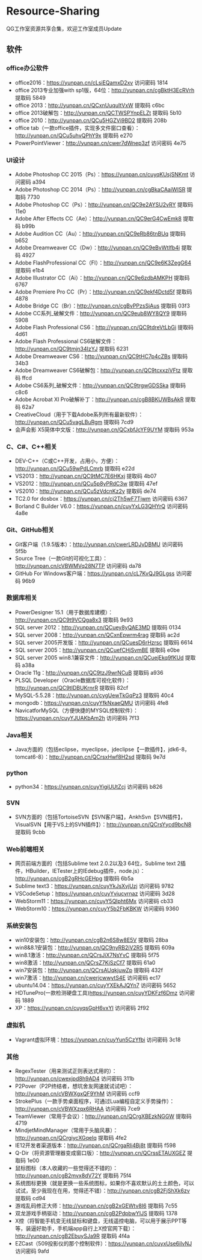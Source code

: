 # Resource-Sharing
QG工作室资源共享合集，欢迎工作室成员Update

## 软件
### office办公软件
- office2016：https://yunpan.cn/cLsiEQamxD2xv  访问密码 1814
- office 2013专业加强with sp1版，64位：http://yunpan.cn/cgBktH3EcRVrh  提取码 5849
- office 2013：http://yunpan.cn/QCxnUuquItVxW  提取码 c6bc
- office 2013破解包：http://yunpan.cn/QCTWSPYnpELZt  提取码 5b10
- office 2010：http://yunpan.cn/QCu5HGZVi9BD2  提取码 208b
- office tab（一款office插件，实现多文件窗口查看）：http://yunpan.cn/QCu5uhvQPhY9x  提取码 e270
- PowerPointViewer：http://yunpan.cn/cwer7dWnep3zf  访问密码 4e75

### UI设计
- Adobe Photoshop CC 2015（Ps）：https://yunpan.cn/cuyqKUsjSNKmt  访问密码 a394
- Adobe Photoshop CC 2014（Ps）：http://yunpan.cn/cgBkaCAaiWISR  提取码 7730
- Adobe Photoshop CC（Ps）：http://yunpan.cn/QC9e2AYSU2vRY  提取码 11e0
- Adobe After Effects CC（Ae）：http://yunpan.cn/QC9erG4CwEmk8  提取码 b99b
- Adobe Audition CC（Au）：http://yunpan.cn/QC9eRb86tnBUq  提取码 b652
- Adobe Dreamweaver CC（Dw）：http://yunpan.cn/QC9eBvWtIfb4i  提取码 4927
- Adobe FlashProfessional CC（Fl）：http://yunpan.cn/QC9e6K3ZegG64  提取码 e1b4
- Adobe Illustrator CC（Ai）：http://yunpan.cn/QC9e6zdbAMKPH  提取码 6767
- Adobe Premiere Pro CC（Pr）：http://yunpan.cn/QC9ekf4Dctd5f  提取码 4878
- Adobe Bridge CC（Br）：http://yunpan.cn/cgBvPPzsSjAus  提取码 03f3
- Adobe CC系列_破解文件：http://yunpan.cn/QC9eub8WY8QY9  提取码 5908
- Adobe Flash Professional CS6：http://yunpan.cn/QC9tdreVtLbGi  提取码 4d61
- Adobe Flash Professional CS6破解文件：http://yunpan.cn/QC9tmjn34IzYJ  提取码 6231
- Adobe Dreamweaver CS6：http://yunpan.cn/QC9tHC7p4cZBs  提取码 34b3
- Adobe Dreamweaver CS6破解包：http://yunpan.cn/QC9tcxxziVFtz  提取码 ffcd
- Adobe CS6系列_破解文件：http://yunpan.cn/QC9trgwGDSSka  提取码 c8c6
- Adobe Acrobat XI Pro破解补丁：http://yunpan.cn/cgB8BKUWBsAkR  提取码 62a7
- CreativeCloud（用于下载Adobe系列所有最新软件）：http://yunpan.cn/QCu5vagLBuRgm  提取码 7cd9
- 会声会影 X5简体中文版：http://yunpan.cn/QCxbfJcYF9UYM  提取码 953a

### C、C#、C++相关
- DEV-C++（C或C++开发，占用小，方便）：http://yunpan.cn/QCu59wPdLCmrb  提取码 e22d
- VS2013：http://yunpan.cn/QC9tMC7E6HKxj  提取码 4b07
- VS2012：http://yunpan.cn/QCu5p8yPRdC3w  提取码 47ef
- VS2010：http://yunpan.cn/QCu5zVdcnKz2y  提取码 de74
- TC2.0 for dosbox：https://yunpan.cn/cj2Th5wF7Tjwm  访问密码 6367
- Borland C Builder V6.0：https://yunpan.cn/cuyYxLG3QHYrQ  访问密码 4a8e


### Git、GitHub相关
- Git客户端（1.9.5版本）：http://yunpan.cn/cwerLRDJvDBMU  访问密码 5f5b
- Source Tree（一款Git的可视化工具）：http://yunpan.cn/cVBWMVq28N7TP  访问密码 da78
- GitHub For Windows客户端：https://yunpan.cn/cL7KvQJ9GLgss  访问密码 96b9

### 数据库相关
- PowerDesigner 15.1（用于数据库建模）：http://yunpan.cn/QC9t9VCQga8x3  提取码 9e93
- SQL server 2012：http://yunpan.cn/QCuey8yQAE3MD  提取码 0134
- SQL server 2008：http://yunpan.cn/QCxnEpwrm4rag  提取码 ac2d
- SQL server 2005开发版：http://yunpan.cn/QCuesD6rHzrsc  提取码 6614
- SQL server 2005：http://yunpan.cn/QCuefCHjSvmBE  提取码 e0be
- SQL server 2005 win8.1兼容文件：http://yunpan.cn/QCuejEkq9fKUd  提取码 a38a
- Oracle 11g：http://yunpan.cn/QC9tzJ9wrNCuB  提取码 a936
- PLSQL Developer（Oracle数据库可视化软件）：http://yunpan.cn/QC9tIDBUKrnrR  提取码 82cf
- MySQL-5.5.28：http://yunpan.cn/cygUewTkGqPz3  提取码 40c4
- mongodb：https://yunpan.cn/cuyYfkNxaeQMU  访问密码 4fe8
- NavicatforMySQL（方便快捷的MYSQL控制软件）：https://yunpan.cn/cuyYJUAKbAm2h  访问密码 7f13

### Java相关
- Java方面的（包括eclipse，myeclipse，jdeclipse【一款插件】，jdk6-8，tomcat6-8）：http://yunpan.cn/QCrsxHwf8H2sd  提取码 9e7d

### python
- python34：https://yunpan.cn/cuyYigiUUtZcj  访问密码 b826

### SVN
- SVN方面的（包括TortoiseSVN【SVN客户端】，AnkhSvn【SVN插件】，VisualSVN【用于VS上的SVN插件】）：http://yunpan.cn/QCrsYycd9bcN8  提取码 9cbb

### Web前端相关
- 网页前端方面的（包括Sublime text 2.0.2以及3 64位，Sublime text 2插件，HBuilder，IETester上的IEdebug插件，node.js）：http://yunpan.cn/cgB2gRHcGEHpg  提取码 6b5a
- Sublime text3：https://yunpan.cn/cuyYkJsXvjUzj  访问密码 9782
- VSCodeSetup：https://yunpan.cn/cuyYviucvrnaz  访问密码 3d28
- WebStorm11：https://yunpan.cn/cuyY5QIpht6Mx  访问密码 cb33
- WebStorm10：https://yunpan.cn/cuyY5b2FbKBKW  访问密码 9360

### 系统安装包
- win10安装包：http://yunpan.cn/cgB2n6S8w8E5V  提取码 28ba
- win8&8.1安装包：http://yunpan.cn/QC9nyRB2iV2R5  提取码 609a
- win8.1激活：http://yunpan.cn/QCrsJiX7NsYvC  提取码 5f75
- win8激活：http://yunpan.cn/QCrsZ7KiSzCf7  提取码 61a0
- win7安装包：http://yunpan.cn/QCrsAUqkjuwZp  提取码 432f
- win7激活：http://yunpan.cn/cwerjcwwytS4E  访问密码 ec17
- ubuntu14.04：https://yunpan.cn/cuyYXEkAJQYn7  访问密码 5652
- HDTunePro(一款检测硬盘工具)https://yunpan.cn/cuyYDKFzf6Dmz  访问密码 1889
- XP：https://yunpan.cn/cuyqsGpH6vxYI  访问密码 2f92

### 虚拟机
- Vagrant虚拟环境：https://yunpan.cn/cuyYun5CzYfbi  访问密码 3c18

### 其他
- RegexTester（用来测试正则表达式用的）：http://yunpan.cn/cwexjpd8h9AD4  访问密码 311b
- P2Pover（P2P终结者，想坑舍友网速就试试吧）：http://yunpan.cn/cVBWXgxQF9YhM  访问密码 ccf9
- StrokePlus（一款手势桌面程序，可通过Lua编程自定义手势操作）：http://yunpan.cn/cVBWXzqx6RHAA  访问密码 7ce9
- TeamViewer（常用于会议）：http://yunpan.cn/QCrgXBEzkNGGW  提取码 4719
- MindjetMindManager（常用于头脑风暴）：http://yunpan.cn/QCrgiycXGqeIq  提取码 4fe2
- IE12开发者渠道版本：http://yunpan.cn/QCrgaRIi4Bj8t  提取码 f598
- Q-Dir（将资源管理器变成窗口版）：http://yunpan.cn/QCrssETAUXGEZ  提取码 1e00
- 鼠标图标（本人收藏的一些觉得还不错的）：http://yunpan.cn/cgB2mvx8dV72Y  提取码 75f4
- 系统图标更换（就是更换一些系统图标，如果你不喜欢默认的土土颜色，可以试试，至少我现在在用，觉得还不错）：http://yunpan.cn/cgB2FjShXk6zv  提取码 cd94
- 游戏乱码修正大师：http://yunpan.cn/cgB2xGEWtv8I6  提取码 7c55
- 双龙游戏手柄驱动：http://yunpan.cn/cgB2PdpbwYIJS  提取码 1378
- X控（将智能手机变无线鼠标和键盘，无线遥控电脑，可以用于展示PPT等等，装逼好助手，手机端app自行上X控官网下载）：http://yunpan.cn/cgB2EbuySJa9R  提取码 4f4a
- EZCast（509投影仪的那个控制软件）：https://yunpan.cn/cuyxUse6iIvNJ  访问密码 9afd
